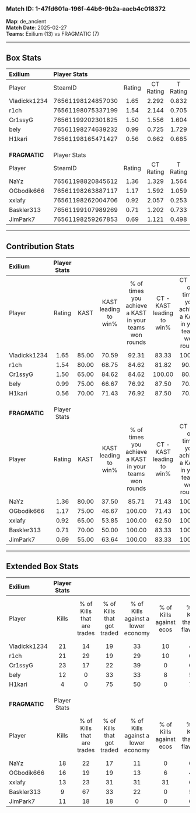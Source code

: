 ### Match ID: 1-47fd601a-196f-44b6-9b2a-aacb4c018372  
**Map**: de_ancient  
**Match Date**: 2025-02-27  
**Teams**: Exilium (13) vs FRAGMATIC (7)  

---  

## Box Stats  

| **Exilium**   | Player Stats      |        |           |          |       |       |       |         |        |      |     |
| :- | :- | :-: | :-: | :-: | :-: | :-: | :-: | :-: | :-: | :-: | :-: |
| Player        | SteamID           | Rating | CT Rating | T Rating | KAST  |  ADR  | Kills | Assists | Deaths | K/D  | HS% |
| Vladickk1234  | 76561198124857030 |  1.65  |   2.292   |  0.832   | 85.00 | 114.4 |  21   |    9    |   13   | 1.62 | 47  |
| r1ch          | 76561198075337199 |  1.54  |   2.144   |  0.705   | 80.00 | 86.0  |  21   |    1    |   11   | 1.91 | 47  |
| Cr1ssyG       | 76561199202301825 |  1.50  |   1.556   |  1.604   | 65.00 | 85.9  |  23   |    2    |   12   | 1.92 | 43  |
| bely          | 76561198274639232 |  0.99  |   0.725   |  1.729   | 75.00 | 77.6  |  12   |    8    |   16   | 0.75 | 100 |
| H1kari        | 76561198165471427 |  0.56  |   0.662   |  0.685   | 70.00 | 54.4  |   4   |    9    |   15   | 0.27 | 75  |
|               |                   |        |           |          |       |       |       |         |        |      |     |
|               |                   |        |           |          |       |       |       |         |        |      |     |
|               |                   |        |           |          |       |       |       |         |        |      |     |
| **FRAGMATIC** | Player Stats      |        |           |          |       |       |       |         |        |      |     |
| Player        | SteamID           | Rating | CT Rating | T Rating | KAST  |  ADR  | Kills | Assists | Deaths | K/D  | HS% |
| NaYz          | 76561198820845612 |  1.36  |   1.329   |  1.564   | 80.00 | 100.5 |  18   |    2    |   15   | 1.20 | 27  |
| OGbodik666    | 76561198263887117 |  1.17  |   1.592   |  1.059   | 75.00 | 86.4  |  16   |    3    |   16   | 1.00 | 37  |
| xxlafy        | 76561198262004706 |  0.92  |   2.057   |  0.253   | 65.00 | 78.1  |  13   |    5    |   17   | 0.76 | 61  |
| Baskler313    | 76561199107989269 |  0.71  |   1.202   |  0.733   | 70.00 | 55.9  |   9   |    4    |   17   | 0.53 | 66  |
| JimPark7      | 76561198259267853 |  0.69  |   1.121   |  0.498   | 55.00 | 56.9  |  11   |    0    |   16   | 0.69 | 81  |
---  

## Contribution Stats  

| **Exilium**   | Player Stats |       |                      |                                                        |                           |                                                             |                          |                                                            |
| :- | :-: | :-: | :-: | :-: | :-: | :-: | :-: | :-: |
| Player        |    Rating    | KAST  | KAST leading to win% | % of times you achieve a KAST in your teams won rounds | CT - KAST leading to win% | CT - % of times you achieve a KAST in your teams won rounds | T - KAST leading to win% | T - % of times you achieve a KAST in your teams won rounds |
| Vladickk1234  |     1.65     | 85.00 |        70.59         |                         92.31                          |           83.33           |                           100.00                            |          40.00           |                           66.67                            |
| r1ch          |     1.54     | 80.00 |        68.75         |                         84.62                          |           81.82           |                            90.00                            |          40.00           |                           66.67                            |
| Cr1ssyG       |     1.50     | 65.00 |        84.62         |                         84.62                          |          100.00           |                            80.00                            |          60.00           |                           100.00                           |
| bely          |     0.99     | 75.00 |        66.67         |                         76.92                          |           87.50           |                            70.00                            |          42.86           |                           100.00                           |
| H1kari        |     0.56     | 70.00 |        71.43         |                         76.92                          |           87.50           |                            70.00                            |          50.00           |                           100.00                           |
|               |              |       |                      |                                                        |                           |                                                             |                          |                                                            |
|               |              |       |                      |                                                        |                           |                                                             |                          |                                                            |
|               |              |       |                      |                                                        |                           |                                                             |                          |                                                            |
| **FRAGMATIC** | Player Stats |       |                      |                                                        |                           |                                                             |                          |                                                            |
| Player        |    Rating    | KAST  | KAST leading to win% | % of times you achieve a KAST in your teams won rounds | CT - KAST leading to win% | CT - % of times you achieve a KAST in your teams won rounds | T - KAST leading to win% | T - % of times you achieve a KAST in your teams won rounds |
| NaYz          |     1.36     | 80.00 |        37.50         |                         85.71                          |           71.43           |                           100.00                            |          11.11           |                           50.00                            |
| OGbodik666    |     1.17     | 75.00 |        46.67         |                         100.00                         |           71.43           |                           100.00                            |          25.00           |                           100.00                           |
| xxlafy        |     0.92     | 65.00 |        53.85         |                         100.00                         |           62.50           |                           100.00                            |          40.00           |                           100.00                           |
| Baskler313    |     0.71     | 70.00 |        50.00         |                         100.00                         |           83.33           |                           100.00                            |          25.00           |                           100.00                           |
| JimPark7      |     0.69     | 55.00 |        63.64         |                         100.00                         |           83.33           |                           100.00                            |          40.00           |                           100.00                           |
---  

## Extended Box Stats  

| **Exilium**   | Player Stats |                            |                            |                                    |                         |                              |                                 |        |                             |                                     |                          |                               |                            |
| :- | :-: | :-: | :-: | :-: | :-: | :-: | :-: | :-: | :-: | :-: | :-: | :-: | :-: |
| Player        |    Kills     | % of Kills that are trades | % of Kills that got traded | % of Kills against a lower economy | % of Kills against ecos | % of Kills that are flawless | % of Kills that are close duels | Deaths | % of Deaths that get traded | % of Deaths against a lower economy | % of Deaths against ecos | % of Deaths that are flawless | % of Deaths that are close |
| Vladickk1234  |      21      |             14             |             19             |                 33                 |           10            |              48              |                0                |   13   |             15              |                 15                  |            0             |              46               |             15             |
| r1ch          |      21      |             29             |             19             |                 29                 |           10            |              62              |               10                |   11   |              9              |                 36                  |            0             |              64               |             0              |
| Cr1ssyG       |      23      |             17             |             22             |                 39                 |            0            |              65              |                4                |   12   |             25              |                 17                  |            8             |              67               |             0              |
| bely          |      12      |             0              |             33             |                 33                 |            8            |              58              |                0                |   16   |             31              |                 31                  |            6             |              63               |             0              |
| H1kari        |      4       |             0              |             75             |                 50                 |            0            |              75              |               25                |   15   |             27              |                 20                  |            0             |              47               |             0              |
|               |              |                            |                            |                                    |                         |                              |                                 |        |                             |                                     |                          |                               |                            |
|               |              |                            |                            |                                    |                         |                              |                                 |        |                             |                                     |                          |                               |                            |
|               |              |                            |                            |                                    |                         |                              |                                 |        |                             |                                     |                          |                               |                            |
| **FRAGMATIC** | Player Stats |                            |                            |                                    |                         |                              |                                 |        |                             |                                     |                          |                               |                            |
| Player        |    Kills     | % of Kills that are trades | % of Kills that got traded | % of Kills against a lower economy | % of Kills against ecos | % of Kills that are flawless | % of Kills that are close duels | Deaths | % of Deaths that get traded | % of Deaths against a lower economy | % of Deaths against ecos | % of Deaths that are flawless | % of Deaths that are close |
| NaYz          |      18      |             22             |             17             |                 11                 |            0            |              61              |                6                |   15   |             27              |                  7                  |            0             |              67               |             7              |
| OGbodik666    |      16      |             19             |             19             |                 13                 |            6            |              44              |                0                |   16   |             25              |                  0                  |            0             |              44               |             0              |
| xxlafy        |      13      |             23             |             31             |                 31                 |           31            |              62              |                0                |   17   |             12              |                  6                  |            0             |              59               |             0              |
| Baskler313    |      9       |             67             |             33             |                 22                 |            0            |              56              |                0                |   17   |             47              |                  6                  |            6             |              71               |             18             |
| JimPark7      |      11      |             18             |             18             |                 0                  |            0            |              64              |                9                |   16   |             13              |                  0                  |            0             |              56               |             0              |
